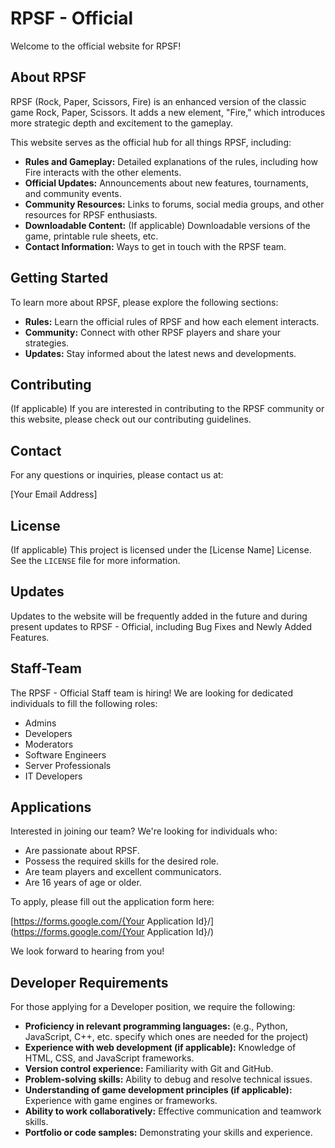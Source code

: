 # RPSF - Official

Welcome to the official website for RPSF!

## About RPSF

RPSF (Rock, Paper, Scissors, Fire) is an enhanced version of the classic game Rock, Paper, Scissors. It adds a new element, "Fire," which introduces more strategic depth and excitement to the gameplay.

This website serves as the official hub for all things RPSF, including:

* **Rules and Gameplay:** Detailed explanations of the rules, including how Fire interacts with the other elements.
* **Official Updates:** Announcements about new features, tournaments, and community events.
* **Community Resources:** Links to forums, social media groups, and other resources for RPSF enthusiasts.
* **Downloadable Content:** (If applicable) Downloadable versions of the game, printable rule sheets, etc.
* **Contact Information:** Ways to get in touch with the RPSF team.

## Getting Started

To learn more about RPSF, please explore the following sections:

* **Rules:** Learn the official rules of RPSF and how each element interacts.
* **Community:** Connect with other RPSF players and share your strategies.
* **Updates:** Stay informed about the latest news and developments.

## Contributing

(If applicable) If you are interested in contributing to the RPSF community or this website, please check out our contributing guidelines.

## Contact

For any questions or inquiries, please contact us at:

[Your Email Address]

## License

(If applicable) This project is licensed under the [License Name] License. See the `LICENSE` file for more information.

## Updates

Updates to the website will be frequently added in the future and during present updates to RPSF - Official, including Bug Fixes and Newly Added Features.

## Staff-Team

The RPSF - Official Staff team is hiring! We are looking for dedicated individuals to fill the following roles:

* Admins
* Developers
* Moderators
* Software Engineers
* Server Professionals
* IT Developers

## Applications

Interested in joining our team? We're looking for individuals who:

* Are passionate about RPSF.
* Possess the required skills for the desired role.
* Are team players and excellent communicators.
* Are 16 years of age or older.

To apply, please fill out the application form here:

[https://forms.google.com/{Your Application Id}/](https://forms.google.com/{Your Application Id}/)

We look forward to hearing from you!

## Developer Requirements

For those applying for a Developer position, we require the following:

* **Proficiency in relevant programming languages:** (e.g., Python, JavaScript, C++, etc. specify which ones are needed for the project)
* **Experience with web development (if applicable):** Knowledge of HTML, CSS, and JavaScript frameworks.
* **Version control experience:** Familiarity with Git and GitHub.
* **Problem-solving skills:** Ability to debug and resolve technical issues.
* **Understanding of game development principles (if applicable):** Experience with game engines or frameworks.
* **Ability to work collaboratively:** Effective communication and teamwork skills.
* **Portfolio or code samples:** Demonstrating your skills and experience.
